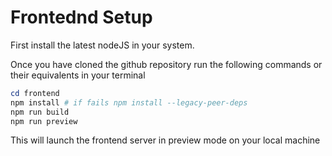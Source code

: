 # Frontednd Setup
First install the latest nodeJS in your system.

Once you have cloned the github repository run the following commands or their equivalents in your terminal

```powershell
cd frontend
npm install # if fails npm install --legacy-peer-deps
npm run build
npm run preview
```
This will launch the frontend server in preview mode on your local machine